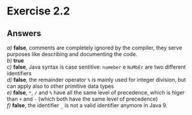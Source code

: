 # Exercise 2.2

## Answers

*a)* **false**, comments are completely ignored by the compiler, they serve purposes like describing and 
documenting the code.  
*b)* **true**  
*c)* **false**, Java syntax is case sentitive: `numeber` e `NuMbEr` are two different identifiers  
*d)* **false**, the remainder operator `%` is mainly used for integer division, but can apply also to other primitive data types  
*e)* **false**, `*`, `/` and `%` have all the same level of precedence, which is higer than `+` and `-` (which both have the same level of precedence)  
*f)* **false**, the identifier `_` is not a valid identifier anymore in Java 9.  
